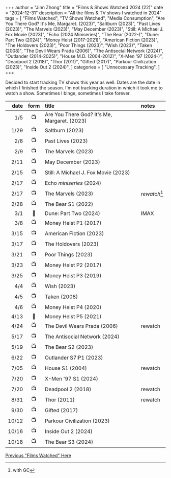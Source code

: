 +++
author = "Jinn Zhong"
title = "Films & Shows Watched 2024 (22)"
date = "2024-12-31"
description = "All the films & TV shows I watched in 2024"
tags = [
    "Films Watched",
    "TV Shows Watched",
    "Media Consumption",
    "Are You There God? It's Me, Margaret. (2023)",
    "Saltburn (2023)",
    "Past Lives (2023)",
    "The Marvels (2023)",
    "May December (2023)",
    "Still: A Michael J. Fox Movie (2023)",
    "Echo (2024 Miniseries)",
    "The Bear (2022-)",
    "Dune: Part Two (2024)",
    "Money Heist (2017-2021)",
    "American Fiction (2023)",
    "The Holdovers (2023)",
    "Poor Things (2023)",
    "Wish (2023)",
    "Taken (2008)",
    "The Devil Wears Prada (2006)",
    "The Antisocial Network (2024)",
    "Outlander (2014-2025)",
    "House M.D. (2004-2012)",
    "X-Men '97 (2024-)",
    "Deadpool 2 (2018)",
    "Thor (2011)",
    "Gifted (2017)",
    "Parkour Civilization (2023)",
    "Inside Out 2 (2024)",
]
categories = [
    "Unnecessary Tracking",
]
+++

Decided to start tracking TV shows this year as well. Dates are the date in which I finished the season. I'm not tracking duration in which it took me to watch a show. Sometimes I binge, sometimes I take forever.

| date | form | title | notes |
| ---: | :---: | :--- | :--- |
|1/5| :tv: | Are You There God? It's Me, Margaret. (2023) | |
|1/29| :tv: | Saltburn (2023) | |
|2/8| :tv: | Past Lives (2023) | |
|2/9| :tv: | The Marvels (2023) | |
|2/11| :tv: | May December (2023) | | 
|2/15| :tv: | Still: A Michael J. Fox Movie (2023) | |
|2/17| :tv: | Echo _miniseries_ (2024) | |
|2/17| :tv: | The Marvels (2023) | _rewatch_[^1] |
|2/28| :tv: | The Bear S1 (2022) | |
|3/1|:movie_camera:| Dune: Part Two (2024) |IMAX|
|3/8|:tv:| Money Heist P1 (2017) | | 
|3/15|:tv:| American Fiction (2023) | |
|3/17|:tv:| The Holdovers (2023) | |
|3/21|:tv:| Poor Things (2023) | |
|3/23|:tv:| Money Heist P2 (2017) | | 
|3/25|:tv:| Money Heist P3 (2019) | | 
|4/4|:tv:| Wish (2023) | |
|4/5|:tv:| Taken (2008) | |
|4/6|:tv:| Money Heist P4 (2020) | |
|4/13|:iphone:| Money Heist P5 (2021) | |
|4/24|:tv:| The Devil Wears Prada (2006) | rewatch |
|5/17|:tv:| The Antisocial Network (2024) | |
|5/19|:tv:| The Bear S2 (2023) | |
|6/22|:tv:| Outlander S7:P1 (2023) | |
|7/05|:tv:| House S1 (2004) | rewatch |
|7/20|:tv:| X-Men '97 S1 (2024) | |
|7/20|:tv:| Deadpool 2 (2018) | rewatch |
|8/31|:tv:| Thor (2011) | rewatch |
|9/30|:tv:| Gifted (2017) | |
|10/12|:tv:| Parkour Civilization (2023) | |
|10/16|:tv:| Inside Out 2 (2024) | |
|10/18|:tv:| The Bear S3 (2024) | |



[Previous "Films Watched" Here](https://journal.jinnzhong.com/tags/films-watched/)

[^1]: with GC
